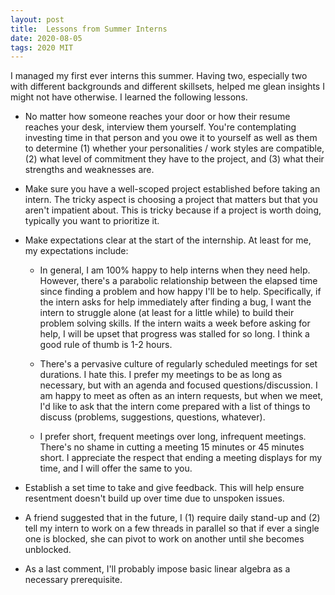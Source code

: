 ```yaml
---
layout: post
title:  Lessons from Summer Interns
date: 2020-08-05
tags: 2020 MIT 
---
```


I managed my first ever interns this summer. Having two, especially two with different backgrounds
and different skillsets, helped me glean insights I might not have otherwise. I learned the 
following lessons.

- No matter how someone reaches your door or how their resume reaches your desk, interview them yourself.
You're contemplating investing time in that person and you owe it to yourself as well as them to
determine (1) whether your personalities / work styles are compatible, (2) what level of commitment
they have to the project, and (3) what their strengths and weaknesses are.

- Make sure you have a well-scoped project established before taking an intern. The tricky aspect
is choosing a project that matters but that you aren't impatient about. This is tricky because
if a project is worth doing, typically you want to prioritize it.

- Make expectations clear at the start of the internship. At least for me, my expectations include:
    
    - In general, I am 100% happy to help interns when they need help. However, there's a
    parabolic relationship between the elapsed time since finding a problem and how happy 
    I'll be to help. Specifically, if the intern asks for help immediately after finding a bug,
    I want the intern to struggle alone (at least for a little while) to build their
    problem solving skills. If the intern waits a week before asking for help, I will be upset
    that progress was stalled for so long. I think a good rule of thumb is 1-2 hours.
    
    - There's a pervasive culture of regularly scheduled meetings for set durations. I hate this.
     I prefer my meetings to be as long as necessary, but with an agenda and focused 
     questions/discussion. I am happy to meet as often as an intern requests, but when we meet, 
     I'd like to ask that the intern come prepared with a list of things to discuss (problems,
      suggestions, questions, whatever).
      
    - I prefer short, frequent meetings over long, infrequent meetings. There's no shame in
     cutting a meeting 15 minutes or 45 minutes short. I appreciate the respect that ending 
     a meeting displays for my time, and I will offer the same to you.
     
- Establish a set time to take and give feedback. This will help ensure resentment doesn't build
up over time due to unspoken issues.

- A friend suggested that in the future, I (1) require daily stand-up and (2) tell my intern
to work on a few threads in parallel so that if ever a single one is blocked, she can pivot
to work on another until she becomes unblocked.

- As a last comment, I'll probably impose basic linear algebra as a necessary prerequisite.